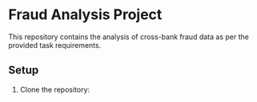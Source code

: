 # Fraud Analysis Project

This repository contains the analysis of cross-bank fraud data as per the provided task requirements.

## Setup
1. Clone the repository:
